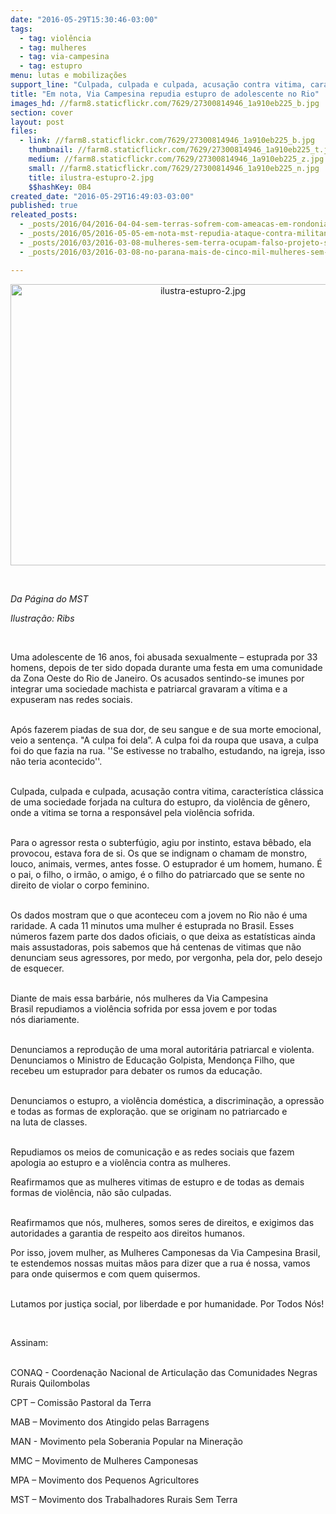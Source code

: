 ```yaml
---
date: "2016-05-29T15:30:46-03:00"
tags:
  - tag: violência
  - tag: mulheres
  - tag: via-campesina
  - tag: estupro
menu: lutas e mobilizações
support_line: "Culpada, culpada e culpada, acusação contra vitima, característica clássica de uma sociedade forjada na cultura do estupro, da violência de gênero, onde a vitima se torna a responsável pela violência sofrida. \n"
title: "Em nota, Via Campesina repudia estupro de adolescente no Rio"
images_hd: //farm8.staticflickr.com/7629/27300814946_1a910eb225_b.jpg
section: cover
layout: post
files:
  - link: //farm8.staticflickr.com/7629/27300814946_1a910eb225_b.jpg
    thumbnail: //farm8.staticflickr.com/7629/27300814946_1a910eb225_t.jpg
    medium: //farm8.staticflickr.com/7629/27300814946_1a910eb225_z.jpg
    small: //farm8.staticflickr.com/7629/27300814946_1a910eb225_n.jpg
    title: ilustra-estupro-2.jpg
    $$hashKey: 0B4
created_date: "2016-05-29T16:49:03-03:00"
published: true
releated_posts:
  - _posts/2016/04/2016-04-04-sem-terras-sofrem-com-ameacas-em-rondonia.md
  - _posts/2016/05/2016-05-05-em-nota-mst-repudia-ataque-contra-militante-do-mtst.md
  - _posts/2016/03/2016-03-08-mulheres-sem-terra-ocupam-falso-projeto-sustentavel-de-mineradora-na-bahia.md
  - _posts/2016/03/2016-03-08-no-parana-mais-de-cinco-mil-mulheres-sem-terra-realizam-acao-na-araupel.md

---
```

<div>
<p style="text-align:center"><img alt="ilustra-estupro-2.jpg" height="450" src="//farm8.staticflickr.com/7629/27300814946_1a910eb225_b.jpg" width="600" /></p>

<p paraeid="{8f410ab3-3c91-4e81-acba-e33851efc0f6}{148}" paraid="1861523568">&nbsp;</p>

<p paraeid="{8f410ab3-3c91-4e81-acba-e33851efc0f6}{148}" paraid="1861523568"><em>Da P&aacute;gina do MST&nbsp;</em></p>

<p paraeid="{8f410ab3-3c91-4e81-acba-e33851efc0f6}{148}" paraid="1861523568"><em>Ilustra&ccedil;&atilde;o: Ribs</em></p>

<p paraeid="{8f410ab3-3c91-4e81-acba-e33851efc0f6}{148}" paraid="1861523568">&nbsp;</p>

<p paraeid="{8f410ab3-3c91-4e81-acba-e33851efc0f6}{148}" paraid="1861523568">Uma adolescente de 16 anos, foi&nbsp;abusada sexualmente &ndash; estuprada por 33 homens, depois de ter sido dopada durante uma festa&nbsp;em uma comunidade da Zona Oeste do Rio de Janeiro.&nbsp;Os acusados sentindo-se imunes por integrar uma&nbsp;sociedade machista e&nbsp;patriarcal gravaram&nbsp;a v&iacute;tima e a expuseram nas redes sociais.</p>

<p paraeid="{8f410ab3-3c91-4e81-acba-e33851efc0f6}{148}" paraid="1861523568"><br />
Ap&oacute;s fazerem&nbsp;piadas de sua dor, de seu sangue e de sua morte emocional, veio a senten&ccedil;a.&nbsp;&quot;A culpa foi&nbsp;dela&rdquo;. A culpa&nbsp;foi da&nbsp;roupa que usava, a culpa foi do que fazia na rua.&nbsp;&#39;&#39;Se estivesse no trabalho,&nbsp;estudando, na igreja, isso n&atilde;o teria acontecido&#39;&#39;.&nbsp;</p>

<p paraeid="{8f410ab3-3c91-4e81-acba-e33851efc0f6}{148}" paraid="1861523568"><br />
Culpada, culpada e&nbsp;culpada, acusa&ccedil;&atilde;o contra vitima, caracter&iacute;stica cl&aacute;ssica de uma sociedade forjada na cultura do estupro, da viol&ecirc;ncia de g&ecirc;nero, onde a vitima se torna a respons&aacute;vel pela viol&ecirc;ncia sofrida.&nbsp;</p>

<p paraeid="{8f410ab3-3c91-4e81-acba-e33851efc0f6}{148}" paraid="1861523568"><br />
Para o agressor resta o&nbsp;subterf&uacute;gio, agiu por instinto, estava b&ecirc;bado, ela provocou, estava fora de&nbsp;si. Os que se indignam&nbsp;o chamam&nbsp;de&nbsp;monstro, louco, animais, vermes, antes fosse. O estuprador &eacute; um&nbsp;homem, humano. &Eacute; o pai, o filho, o irm&atilde;o, o amigo, &eacute; o filho do patriarcado&nbsp;que se sente&nbsp;no direito de violar o corpo feminino.&nbsp;</p>

<p paraeid="{8f410ab3-3c91-4e81-acba-e33851efc0f6}{148}" paraid="1861523568"><br />
Os dados mostram que o que aconteceu com a jovem no Rio n&atilde;o &eacute;&nbsp;uma raridade.&nbsp;A&nbsp;cada 11 minutos uma&nbsp;mulher &eacute;&nbsp;estuprada&nbsp;no Brasil. Esses n&uacute;meros fazem parte dos&nbsp;dados oficiais, o que deixa as estat&iacute;sticas ainda mais assustadoras,&nbsp;pois sabemos que h&aacute; centenas de vitimas que n&atilde;o denunciam seus agressores, por medo, por vergonha, pela dor, pelo desejo de esquecer.</p>

<p paraeid="{8f410ab3-3c91-4e81-acba-e33851efc0f6}{148}" paraid="1861523568"><br />
Diante de mais essa barb&aacute;rie,&nbsp;n&oacute;s mulheres&nbsp;da Via Campesina Brasil&nbsp;repudiamos&nbsp;a viol&ecirc;ncia sofrida por&nbsp;essa jovem e por&nbsp;todas n&oacute;s&nbsp;diariamente.</p>

<p paraeid="{8f410ab3-3c91-4e81-acba-e33851efc0f6}{148}" paraid="1861523568"><br />
Denunciamos a reprodu&ccedil;&atilde;o de uma moral autorit&aacute;ria patriarcal e violenta. Denunciamos&nbsp;o Ministro de Educa&ccedil;&atilde;o Golpista, Mendon&ccedil;a Filho, que recebeu um&nbsp;estuprador para debater os rumos da educa&ccedil;&atilde;o.</p>

<p paraeid="{8f410ab3-3c91-4e81-acba-e33851efc0f6}{148}" paraid="1861523568"><br />
Denunciamos o estupro, a viol&ecirc;ncia dom&eacute;stica, a discrimina&ccedil;&atilde;o, a opress&atilde;o e todas as formas de explora&ccedil;&atilde;o. que se originam no&nbsp;patriarcado e na&nbsp;luta&nbsp;de classes.&nbsp;</p>

<p paraeid="{8f410ab3-3c91-4e81-acba-e33851efc0f6}{148}" paraid="1861523568"><br />
Repudiamos os meios de comunica&ccedil;&atilde;o&nbsp;e as redes sociais que fazem apologia ao estupro e a viol&ecirc;ncia contra as mulheres.&nbsp;</p>
</div>

<div>
<p paraeid="{8f410ab3-3c91-4e81-acba-e33851efc0f6}{190}" paraid="1945644159">Reafirmamos que&nbsp;as mulheres vitimas&nbsp;de&nbsp;estupro e de todas as demais formas de viol&ecirc;ncia, n&atilde;o s&atilde;o culpadas.</p>

<p paraeid="{8f410ab3-3c91-4e81-acba-e33851efc0f6}{190}" paraid="1945644159"><br />
Reafirmamos que n&oacute;s, mulheres, somos seres de direitos, e exigimos das autoridades a garantia de respeito aos direitos humanos.&nbsp;</p>
</div>

<div>
<p paraeid="{8f410ab3-3c91-4e81-acba-e33851efc0f6}{203}" paraid="1857201397">Por isso,&nbsp;jovem mulher,&nbsp;as&nbsp;Mulheres Camponesas da Via Campesina Brasil, te estendemos&nbsp;nossas muitas m&atilde;os para dizer que a rua &eacute; nossa, vamos para&nbsp;onde&nbsp;quisermos e com quem quisermos.</p>

<p paraeid="{8f410ab3-3c91-4e81-acba-e33851efc0f6}{203}" paraid="1857201397"><br />
Lutamos por justi&ccedil;a social, por liberdade e por humanidade. Por Todos N&oacute;s!</p>
</div>

<div>
<p paraeid="{8f410ab3-3c91-4e81-acba-e33851efc0f6}{206}" paraid="745587393">&nbsp;</p>

<p paraeid="{8f410ab3-3c91-4e81-acba-e33851efc0f6}{206}" paraid="745587393">Assinam:&nbsp;</p>

<p paraeid="{8f410ab3-3c91-4e81-acba-e33851efc0f6}{206}" paraid="745587393"><br />
CONAQ&nbsp;- Coordena&ccedil;&atilde;o Nacional de Articula&ccedil;&atilde;o das Comunidades Negras Rurais Quilombolas&nbsp;</p>
</div>

<div>
<p paraeid="{8f410ab3-3c91-4e81-acba-e33851efc0f6}{213}" paraid="223108002">CPT &ndash; Comiss&atilde;o Pastoral da Terra&nbsp;</p>
</div>

<div>
<p paraeid="{8f410ab3-3c91-4e81-acba-e33851efc0f6}{216}" paraid="505662756">MAB &ndash; Movimento dos Atingido pelas Barragens&nbsp;</p>
</div>

<div>
<p paraeid="{8f410ab3-3c91-4e81-acba-e33851efc0f6}{221}" paraid="260381519">MAN&nbsp;-&nbsp;Movimento pela Soberania Popular na Minera&ccedil;&atilde;o&nbsp;</p>
</div>

<div>
<p paraeid="{8f410ab3-3c91-4e81-acba-e33851efc0f6}{224}" paraid="1065728296">MMC &ndash; Movimento de Mulheres Camponesas&nbsp;</p>
</div>

<div>
<p paraeid="{8f410ab3-3c91-4e81-acba-e33851efc0f6}{227}" paraid="1233100100">MPA &ndash; Movimento dos Pequenos Agricultores&nbsp;</p>
</div>

<div>
<p paraeid="{8f410ab3-3c91-4e81-acba-e33851efc0f6}{230}" paraid="977526514">MST &ndash; Movimento dos Trabalhadores Rurais Sem Terra&nbsp;</p>
</div>

<div class="OutlineElement Ltr SCX125471529" style="margin: 0px; padding: 0px; -webkit-user-select: text; -webkit-user-drag: none; -webkit-tap-highlight-color: transparent; overflow: visible; cursor: text; clear: both; position: relative; direction: ltr; color: rgb(0, 0, 0); font-family: 'Segoe UI', Tahoma, Verdana, sans-serif; font-size: 8px; line-height: normal;">
<p class="Paragraph SCX125471529" paraeid="{8f410ab3-3c91-4e81-acba-e33851efc0f6}{232}" paraid="1946934392" style="margin: 0px; padding: 0px; -webkit-user-select: text; -webkit-user-drag: none; -webkit-tap-highlight-color: transparent; word-wrap: break-word; vertical-align: baseline; color: windowtext; text-align: justify; font-size: 6pt; background-color: transparent;"><span class="EOP SCX125471529" style="margin: 0px; padding: 0px; -webkit-user-select: text; -webkit-user-drag: none; -webkit-tap-highlight-color: transparent; font-size: 11pt; line-height: 19px; font-family: Calibri, sans-serif;">&nbsp;</span></p>
</div>

<div class="OutlineElement Ltr SCX125471529" style="margin: 0px; padding: 0px; -webkit-user-select: text; -webkit-user-drag: none; -webkit-tap-highlight-color: transparent; overflow: visible; cursor: text; clear: both; position: relative; direction: ltr; color: rgb(0, 0, 0); font-family: 'Segoe UI', Tahoma, Verdana, sans-serif; font-size: 8px; line-height: normal;">
<p class="Paragraph SCX125471529" paraeid="{8f410ab3-3c91-4e81-acba-e33851efc0f6}{234}" paraid="1235466728" style="margin: 0px; padding: 0px; -webkit-user-select: text; -webkit-user-drag: none; -webkit-tap-highlight-color: transparent; word-wrap: break-word; vertical-align: baseline; color: windowtext; text-align: justify; font-size: 6pt; background-color: transparent;"><span class="EOP SCX125471529" style="margin: 0px; padding: 0px; -webkit-user-select: text; -webkit-user-drag: none; -webkit-tap-highlight-color: transparent; font-size: 11pt; line-height: 19px; font-family: Calibri, sans-serif;">&nbsp;</span></p>
</div>
